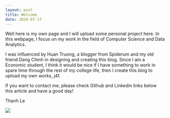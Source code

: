 ```yaml
---
layout: post
title: Welcome
date: 2020-07-17
---
```


Well here is my own page and I will upload some personal project here. 
In this webpage, I focus on my work in the field of Computer Science and Data Analytics. 

I was influenced by Huan Truong, a blogger from Spiderum and my old friend Dang Chinh in designing and creating this blog. Since I am a Economic student, I think it would be nice if I have something to work in spare time through the rest of my college life, then I create this blog to upload my own works, j4f.

If you want to contact me, please check Github and Linkedin links below this article and have a good day!

Thanh Le

<img src="crying_cat.png">
